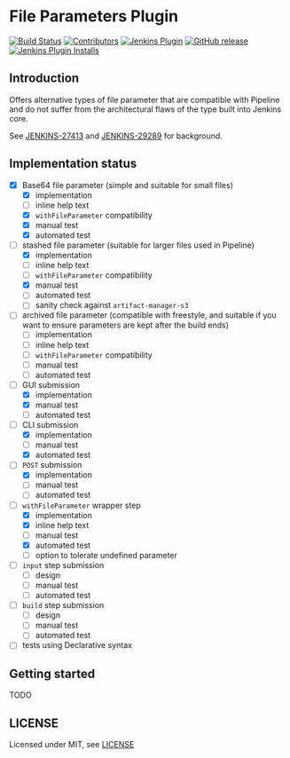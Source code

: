 # File Parameters Plugin

[![Build Status](https://ci.jenkins.io/job/Plugins/job/file-parameters-plugin-plugin/job/master/badge/icon)](https://ci.jenkins.io/job/Plugins/job/file-parameters-plugin-plugin/job/master/)
[![Contributors](https://img.shields.io/github/contributors/jenkinsci/file-parameters-plugin-plugin.svg)](https://github.com/jenkinsci/file-parameters-plugin-plugin/graphs/contributors)
[![Jenkins Plugin](https://img.shields.io/jenkins/plugin/v/file-parameters-plugin.svg)](https://plugins.jenkins.io/file-parameters-plugin)
[![GitHub release](https://img.shields.io/github/release/jenkinsci/file-parameters-plugin-plugin.svg?label=changelog)](https://github.com/jenkinsci/file-parameters-plugin-plugin/releases/latest)
[![Jenkins Plugin Installs](https://img.shields.io/jenkins/plugin/i/file-parameters-plugin.svg?color=blue)](https://plugins.jenkins.io/file-parameters-plugin)

## Introduction

Offers alternative types of file parameter that are compatible with Pipeline and do not suffer from the architectural flaws of the type built into Jenkins core.

See [JENKINS-27413](https://issues.jenkins-ci.org/browse/JENKINS-27413) and [JENKINS-29289](https://issues.jenkins-ci.org/browse/JENKINS-29289) for background.

## Implementation status

- [X] Base64 file parameter (simple and suitable for small files)
  - [X] implementation
  - [ ] inline help text
  - [X] `withFileParameter` compatibility
  - [X] manual test
  - [X] automated test
- [ ] stashed file parameter (suitable for larger files used in Pipeline)
  - [X] implementation
  - [ ] inline help text
  - [ ] `withFileParameter` compatibility
  - [X] manual test
  - [ ] automated test
  - [ ] sanity check against `artifact-manager-s3`
- [ ] archived file parameter (compatible with freestyle, and suitable if you want to ensure parameters are kept after the build ends)
  - [ ] implementation
  - [ ] inline help text
  - [ ] `withFileParameter` compatibility
  - [ ] manual test
  - [ ] automated test
- [ ] GUI submission
  - [X] implementation
  - [X] manual test
  - [ ] automated test
- [ ] CLI submission
  - [X] implementation
  - [ ] manual test
  - [X] automated test
- [ ] `POST` submission
  - [X] implementation
  - [ ] manual test
  - [ ] automated test
- [ ] `withFileParameter` wrapper step
  - [X] implementation
  - [X] inline help text
  - [ ] manual test
  - [X] automated test
  - [ ] option to tolerate undefined parameter
- [ ] `input` step submission
  - [ ] design
  - [ ] manual test
  - [ ] automated test
- [ ] `build` step submission
  - [ ] design
  - [ ] manual test
  - [ ] automated test
- [ ] tests using Declarative syntax

## Getting started

TODO

## LICENSE

Licensed under MIT, see [LICENSE](LICENSE.md)
